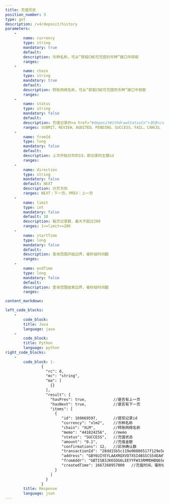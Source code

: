 ```yaml
---
title: 充值历史
position_number: 3
type: get
description: /v4/deposit/history
parameters:
    -
        name: currency
        type: string
        mandatory: true
        default:
        description: 币种名称，可从“获取CNE可充提的币种”接口中获取
        ranges:
    -
        name: chain
        type: string
        mandatory: true
        default:
        description: 转账网络名称，可从“获取CNE可充提的币种”接口中获取
        ranges:
    -
        name: status
        type: string
        mandatory: false
        default:
        description: 充值记录的<a href="#depositWithdrawStatusCn">状态</a>
        ranges: SUBMIT、REVIEW、AUDITED、PENDING、SUCCESS、FAIL、CANCEL
    -
        name: fromId
        type: long
        mandatory: false
        default:
        description: 上次开始分页的Id，即记录的主键id
        ranges:
    -
        name: direction
        type: string
        mandatory: false
        default: NEXT
        description: 分页方向
        ranges: NEXT：下一页，PREV：上一页
    -
        name: limit
        type: int
        mandatory: false
        default: 10
        description: 每页记录数，最大不超过200
        ranges: 1<=limit<=200
    -
        name: startTime
        type: long
        mandatory: false
        default:
        description: 查询范围开始边界，毫秒级时间戳
        ranges:
    -
        name: endTime
        type: long
        mandatory: false
        default:
        description: 查询范围结束边界，毫秒级时间戳
        ranges:

content_markdown: 

left_code_blocks:
    -
        code_block:
        title: Java
        language: java
    -
        code_block:
        title: Python
        language: python
right_code_blocks:
    -
        code_block: |-
                {
                  "rc": 0,
                  "mc": "string",
                  "ma": [
                    {}
                  ],
                  "result": {
                    "hasPrev": true,            //是否有上一页
                    "hasNext": true,            //是否有下一页
                    "items": [
                      {
                         "id": 169669597,       //提现记录id
                         "currency": "xlm2",    //币种名称
                         "chain": "XLM",        //转账网络名称
                         "memo": "441824256",   //memo
                         "status": "SUCCESS",   //充值状态
                         "amount": "0.1",       //充值金额
                         "confirmations": 12,   //区块确认数
                         "transactionId": "28dd15b5c119e00886517f129e5e1f8283f0286b277bcd3cd1f95f7fd4a1f7fc",   //交易哈希
                         "address": "GBY6UIYEYLAAXRQXVO7X5I4BSSCS54EAHTUILXWMW6ONPM3PNEA3LWEC",     //充值目标地址
                         "fromAddr": "GBTISB3JK65DG6LEEYYFW33RMMDHBQ65AEUPE5VDBTCLYYFS533FTG6Q",    //来源地址
                         "createdTime": 1667260957000   //充值时间，毫秒级时间戳
                      }
                    ]
                  }
                }
        title: Response
        language: json
---
```

